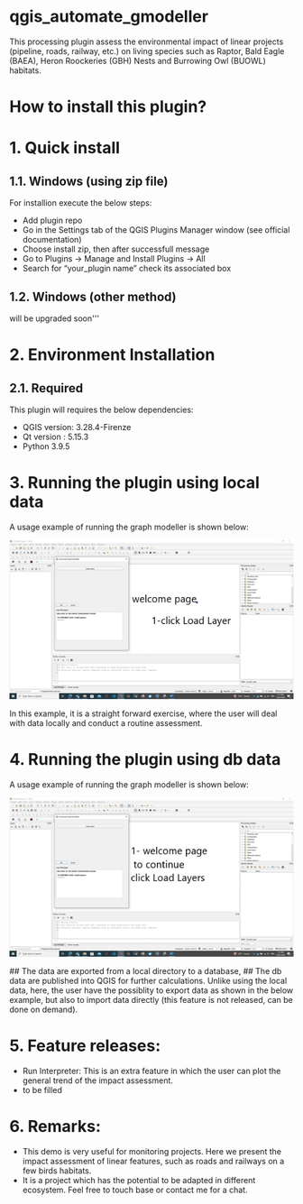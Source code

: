 # qgis_automate_gmodeller
This processing plugin assess the environmental impact of linear projects (pipeline, roads, railway, etc.) on living species such as Raptor, Bald Eagle (BAEA), Heron Roockeries (GBH) Nests and Burrowing Owl (BUOWL) habitats.
# How to install this plugin?
# 1. Quick install
   
## 1.1. Windows (using zip file)

For installion execute the below steps:
- Add plugin repo
- Go in the Settings tab of the QGIS Plugins Manager window (see official documentation)
- Choose install zip, then after successfull message
- Go to Plugins -> Manage and Install Plugins -> All
- Search for “your_plugin name” check its associated box
  
## 1.2. Windows (other method)
  will be upgraded soon'''


# 2. Environment Installation
## 2.1. Required
This plugin will requires the below dependencies: 
- QGIS version: 3.28.4-Firenze
- Qt version  : 5.15.3
- Python 3.9.5

# 3. Running the plugin using local data
A usage example of running the graph modeller is shown below:
<p align="center">
<img src="https://github.com/ShebMichel/qgis-animated_gif/blob/main/impact_asssessment_via_local_data.gif">
</p>
In this example, it is a straight forward exercise, where the user will deal with data locally and conduct a routine assessment.

# 4. Running the plugin using db data
A usage example of running the graph modeller is shown below:
<p align="center">
<img src="https://github.com/ShebMichel/qgis-animated_gif/blob/main/impact_asssessment_via_db_data.gif">
</p>
## The data are exported from a local directory to a database, 
## The db data are published into QGIS for further calculations.
Unlike using the local data, here, the user have the possiblity to export data as shown in the below example, 
but also to import data directly (this feature is not released, can be done on demand).

# 5. Feature releases:
  - Run Interpreter:  This is an extra feature in which the user can plot the general trend of the impact assessment.
  - to be filled
# 6. Remarks:
- This demo is very useful for monitoring projects. Here we present the impact assessment of linear features, such as roads and railways on a few birds habitats.
- It is a project which has the potential to be adapted in different ecosystem. Feel free to touch base or contact me for a chat. 
